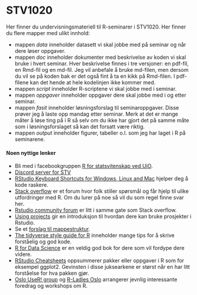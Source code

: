 # STV1020

Her finner du undervisningsmateriell til R-seminarer i STV1020. Her finner du flere mapper med ulikt innhold: 

* mappen *data* inneholder datasett vi skal jobbe med på seminar og når dere løser oppgaver. 
* mappen *doc* inneholder dokumenter med beskrivelse av koden vi skal bruke i hvert seminar. Hver beskrivelse finnes i tre versjoner: en pdf-fil, en Rmd-fil og en md-fil. Jeg vil anbefale å bruke md-filen, men dersom du vil se på koden bak er det også fint å ta en kikk på Rmd-filen. I pdf-filene kan det hende at hele kodelinjen ikke kommer med.
* mappen *script* inneholder R-scriptene vi skal jobbe med i seminar. 
* mappen *oppgaver* inneholder oppgaver dere skal jobbe med i og etter seminar. 
* mappen *fasit* inneholder løsningsforslag til seminaroppgaver. Disse prøver jeg å laste opp mandag etter seminar. Merk at det er mange måter å løse ting på i R så selv om du ikke har gjort det på samme måte som i løsningsforslaget så kan det forsatt være riktig.  
* mappen *output* inneholder figurer, tabeller o.l. som jeg har laget i R på seminarene. 

#### Noen nyttige lenker

- Bli med i facebookgruppen [R for statsvitenskap ved UiO](https://www.facebook.com/groups/427792970608618).
- [Discord server for STV](https://discord.gg/CAP9TbdWFa)
- [RStudio Keyboard Shortcuts for Windows, Linux and Mac](https://support.rstudio.com/hc/en-us/articles/200711853-Keyboard-Shortcuts)  hjelper deg å kode raskere.
- [Stack overflow](https://stackoverflow.com/questions/tagged/r) er et forum hvor folk stiller spørsmål og får hjelp til ulike utfordringer med R. Om du lurer på noe så vil du som regel finne svar her. 
- [Rstudio community forum](https://community.rstudio.com/) er litt i samme gate som Stack overflow. 
- [Using projects](https://support.rstudio.com/hc/en-us/articles/200526207-Using-Projects) gir en introduksjon til hvordan dere kan bruke prosjekter i Rstudio. 
- Se et [forslag til mappestruktur](https://nicercode.github.io/blog/2013-04-05-projects/).
- [The tidyverse style guide for R](https://style.tidyverse.org/) inneholder mange tips for å skrive forståelig og god kode. 
- [R for Data Science](https://r4ds.had.co.nz/) er en veldig god bok for dere som vil fordype dere videre. 
- [RStudio Cheatsheets](https://rstudio.com/resources/cheatsheets/) oppsummerer pakker eller oppgaver i R som for eksempel ggplot2. Gevinsten i disse juksearkene er størst når en har litt forståelse for hva pakken gjør.
- [Oslo UseR! group](https://www.meetup.com/Oslo-useR-Group/) og [R-Ladies Oslo](https://www.meetup.com/rladies-oslo/) arrangerer jevnlig interessante foredrag og workshops om R.
